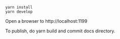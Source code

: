 ```
yarn install
yarn develop
```

Open a browser to http://localhost:1199

To publish, do yarn build and commit docs directory.